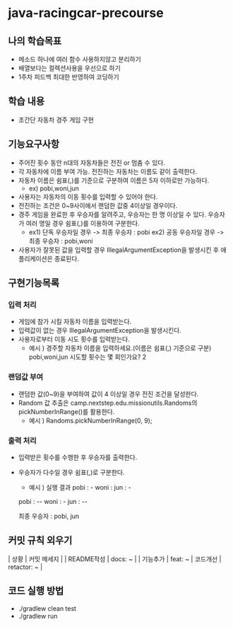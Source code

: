# java-racingcar-precourse

## 나의 학습목표
- 메소드 하나에 여러 함수 사용하지않고 분리하기
- 배열보다는 컬렉션사용을 우선으로 하기
- 1주차 피드백 최대한 반영하여 코딩하기

## 학습 내용 
- 초간단 자동차 경주 게임 구현

## 기능요구사항
- 주어진 횟수 동안 n대의 자동차들은 전진 or 멈춤 수 있다.
- 각 자동차에 이름 부여 가능. 전진하는 자동차는 이름도 같이 출력한다.
- 자동차 이름은 쉼표(,)를 기준으로 구분하여 이름은 5자 이하로만 가능하다.
    * ex) pobi,woni,jun 
- 사용자는 자동차의 이동 횟수를 입력할 수 있어야 한다.
- 전진하는 조건은 0~9사이에서 랜덤한 값중 4이상일 경우이다.
- 경주 게임을 완료한 후 우승자를 알려주고, 우승자는 한 명 이상일 수 있다.
    우승자가 여러 명일 경우 쉼표(,)를 이용하여 구분한다.
    * ex1) 단독 우승자일 경우 -> 최종 우승자 : pobi
      ex2) 공동 우승자일 경우 -> 최종 우승자 : pobi,woni
- 사용자가 잘못된 값을 입력할 경우 IllegalArgumentException을 발생시킨 후 애플리케이션은 종료된다.


## 구현기능목록

### 입력 처리

- 게임에 참가 시킬 자동차 이름을 입력받는다.
- 입력값이 없는 경우 IllegalArgumentException을 발생시킨다.
- 사용자로부터 이동 시도 횟수를 입력받는다.
    * 예시 )
    경주할 자동차 이름을 입력하세요.(이름은 쉼표(,) 기준으로 구분)
    pobi,woni,jun
    시도할 횟수는 몇 회인가요?
    2
    

### 랜덤값 부여

- 랜덤한 값(0~9)을 부여하여 값이 4 이상일 경우 전진 조건을 달성한다.
- Random 값 추출은 camp.nextstep.edu.missionutils.Randoms의 pickNumberInRange()를   활용한다. 
    * 예시 ) Randoms.pickNumberInRange(0, 9);


### 출력 처리

- 입력받은 횟수를 수행한 후 우승자를 출력한다.
- 우승자가 다수일 경우 쉼표(,)로 구분한다.
    * 예시 ) 실행 결과
    pobi : -
    woni : 
    jun : -

    pobi : --
    woni : -
    jun : --

    최종 우승자 : pobi, jun


## 커밋 규칙 외우기
| 상황 | 커밋 메세지 |
| README작성 | docs: ~ |
| 기능추가 | feat: ~ 
| 코드개선 | retactor: ~ | 


## 코드 실행 방법
- ./gradlew clean test
- ./gradlew run
